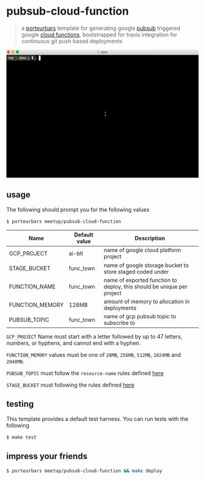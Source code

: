 # pubsub-cloud-function

> a [porteurbars](https://github.com/softprops/porteurbars) template for generating google [pubsub](https://cloud.google.com/pubsub/docs/overview) triggered google [cloud functions](https://cloud.google.com/functions/), bootstrapped for travis integration for continuous git push based deployments

![demo.gif](demo.gif)

## usage

The following should prompt you for the following values

```bash
$ porteurbars meetup/pubsub-cloud-function
```

| Name            | Default value | Description                                                            |
|-----------------|---------------|------------------------------------------------------------------------|
| GCP_PROJECT     | ai-blt        | name of google cloud platform project                                  |
| STAGE_BUCKET    | func_town     | name of google storage bucket to store staged coded under              |
| FUNCTION_NAME   | func_town     | name of exported function to deploy, this should be unique per project |
| FUNCTION_MEMORY | 128MB         | amount of memory to allocation in deployments                          |
| PUBSUB_TOPIC    | func_town     | name of gcp pubsub topic to subscribe to                               |


`GCP_PROJECT` Name must start with a letter followed by up to 47 letters, numbers, or hyphens, and cannot end with a hyphen.

`FUNCTION_MEMORY` values must be one of `28MB`, `256MB`, `512MB`, `1024MB` and `2048MB`.

`PUBSUB_TOPIC` must follow the `resource-name` rules defined [here](https://cloud.google.com/pubsub/docs/overview#names)

`STAGE_BUCKET` must following the rules defined [here](https://cloud.google.com/storage/docs/naming#requirements)

## testing

This template provides a default test harness. You can run tests with the following

```bash
$ make test
```

## impress your friends

```bash
$ porteurbars meetup/pubsub-cloud-function && make deploy
```
